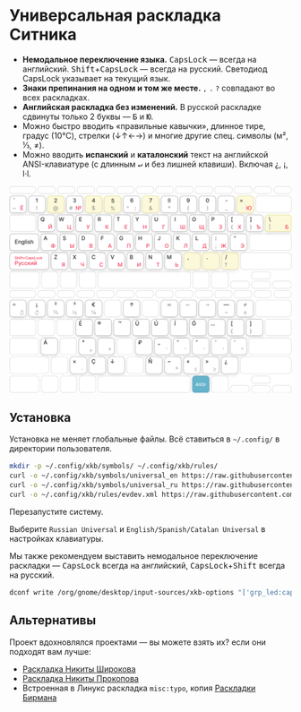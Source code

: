 # Универсальная раскладка Ситника

* **Немодальное переключение языка.** <kbd>CapsLock</kbd> — всегда
  на английский. <kbd>Shift</kbd>+<kbd>CapsLock</kbd> — всегда на русский.
  Светодиод CapsLock указывает на текущий язык.
* **Знаки препинания на одном и том же месте.** `,` `.` `?` совпадают во всех
  раскладках.
* **Английская раскладка без изменений.** В русской раскладке сдвинуты только 2 
  буквы — <kbd>Б</kbd> и <kbd>Ю</kbd>.
* Можно быстро вводить «правильные кавычки», длинное тире, градус (10°C),
  стрелки (↓↑←→) и многие другие спец. символы (м², ⅓, ≠).
* Можно вводить **испанский** и **каталонский** текст на английской
  ANSI-клавиатуре (с длинным <kbd>↵</kbd> и без лишней клавиши). Включая ¿, ¡,
  l·l.

<img src="./layout.png" alt="Универсальная раскладка Ситника. Буквы.">

<img src="./layout-special.png" alt="Универсальная раскладка Ситника. Специальные символы.">

## Установка

Установка не меняет глобальные файлы. Всё ставиться в `~/.config/` в директории
пользователя. 

```sh
mkdir -p ~/.config/xkb/symbols/ ~/.config/xkb/rules/
curl -o ~/.config/xkb/symbols/universal_en https://raw.githubusercontent.com/ai/universal-layout/main/universal_en.xkb
curl -o ~/.config/xkb/symbols/universal_ru https://raw.githubusercontent.com/ai/universal-layout/main/universal_ru.xkb
curl -o ~/.config/xkb/rules/evdev.xml https://raw.githubusercontent.com/ai/universal-layout/main/evdev.xml
```

Перезапустите систему.

Выберите `Russian Universal` и `English/Spanish/Catalan Universal` в настройках клавиатуры.

Мы также рекомендуем выставить немодальное переключение раскладки — <kbd>CapsLock</kbd> всегда на английский, <kbd>CapsLock</kbd>+<kbd>Shift</kbd> всегда на русский.

```sh
dconf write /org/gnome/desktop/input-sources/xkb-options "['grp_led:caps', 'lv3:ralt_switch', 'grp:shift_caps_switch']"
```

## Альтернативы

Проект вдохновлялся проектами — вы можете взять их? если они подходят вам лучше:
* [Раскладка Никиты Широкова](https://github.com/braindefender/universal-layout)
* [Раскладка Никиты Прокопова](https://github.com/tonsky/Universal-Layout)
* Встроенная в Линукс раскладка `misc:typo`, копия [Раскладки Бирмана](https://ilyabirman.ru/typography-layout/)